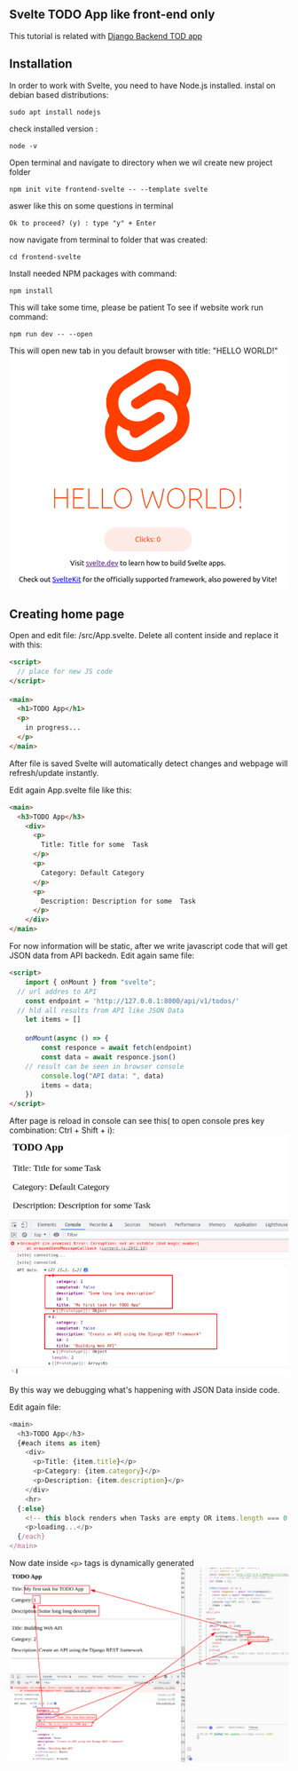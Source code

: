 ## Svelte TODO App like front-end only 
This tutorial is related with [Django Backend TOD app](https://github.com/sivanov/api-django)

##  Installation
In order to work with Svelte, you need to have Node.js installed.
instal on debian based distributions:
```
sudo apt install nodejs
```
check installed version :
```
node -v
```

Open terminal and navigate to directory when we wil create new project folder

```
npm init vite frontend-svelte -- --template svelte
```
aswer like this on some questions in terminal
```
Ok to proceed? (y) : type "y" + Enter
```
now navigate from terminal to folder that was created:
```
cd frontend-svelte
```
Install needed  NPM packages with command:
```
npm install
```
This will take some time, please be patient
To see if website work run command:
```
npm run dev -- --open
```
This will open new tab in you default browser with title: "HELLO WORLD!"
![](./screenshots/svelte-default-home-page.png)

## Creating home page
Open and edit file: /src/App.svelte. Delete all content inside and replace it with this:
```html
<script>
  // place for new JS code
</script>

<main>
  <h1>TODO App</h1>
  <p>
    in progress...
  </p>
</main>
```
After file is saved Svelte will automatically detect changes and webpage will refresh/update instantly.

Edit again App.svelte file like this:
```html
<main>
  <h3>TODO App</h3>
    <div>
      <p>
        Title: Title for some  Task
      </p>
      <p>
        Category: Default Category
      </p>
      <p>
        Description: Description for some  Task
      </p>
    </div>  
</main>
```
For now information will be static, after we write javascript code that will get JSON data from API backedn.
Edit again same file:
```html
<script>
	import { onMount } from "svelte";
  // url addres to API
	const endpoint = 'http://127.0.0.1:8000/api/v1/todos/'
  // hld all results from API like JSON Data
	let items = []

	onMount(async () => {
		const responce = await fetch(endpoint)
		const data = await responce.json()
    // result can be seen in browser console
		console.log("API data: ", data)
		items = data;
	})
</script>
```
After page is reload in console can see this( to open console pres key combination: Ctrl + Shift + i):
![](./screenshots/svelte-api-request-json-data.png)

By this way we debugging what's happening with JSON Data inside code.

Edit again file:
```js
<main>
  <h3>TODO App</h3>
  {#each items as item}
    <div>
      <p>Title: {item.title}</p>
      <p>Category: {item.category}</p>
      <p>Description: {item.description}</p>
    </div>
    <hr>
  {:else}
    <!-- this block renders when Tasks are empty OR items.length === 0 -->
    <p>loading...</p>
  {/each}
</main>
```
Now date inside ```<p>``` tags is dynamically generated
![](./screenshots/svelte-api-show-data-from-json-dinamically.png)